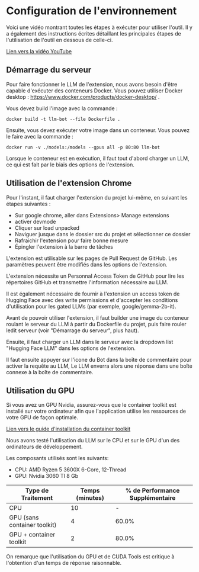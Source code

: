 # Configuration de l'environnement

Voici une vidéo montrant toutes les étapes à exécuter pour utiliser l'outil. Il y a également des instructions écrites détaillant les principales étapes de l'utilisation de l'outil en dessous de celle-ci.

[Lien vers la vidéo YouTube](https://youtu.be/C_E6RMnsvy0)


## Démarrage du serveur

Pour faire fonctionner le LLM de l'extension, nous avons besoin d'être capable d'exécuter des conteneurs Docker. Vous pouvez utiliser Docker desktop : https://www.docker.com/products/docker-desktop/ .

Vous devez build l'image avec la commande : 

```
docker build -t llm-bot --file Dockerfile .
```

Ensuite, vous devez exécuter votre image dans un conteneur. Vous pouvez le faire avec la commande :

```
docker run -v ./models:/models --gpus all -p 80:80 llm-bot
```

Lorsque le conteneur est en exécution, il faut tout d'abord charger un LLM, ce qui est fait par le biais des options de l'extension.

## Utilisation de l'extension Chrome

Pour l'instant, il faut charger l'extension du projet lui-même, en suivant les étapes suivantes :
- Sur google chrome, aller dans Extensions> Manage extensions
- activer devmode
- Cliquer sur load unpacked
- Naviguer jusque dans le dossier src du projet et sélectionner ce dossier
- Rafraichir l'extension pour faire bonne mesure
- Épingler l'extension à la barre de tâches

L'extension est utilisable sur les pages de Pull Request de GitHub. Les paramètres peuvent être modifiés dans les options de l'extension.

L'extension nécessite un Personnal Access Token de GitHub pour lire les répertoires GitHub et transmettre l'information nécessaire au LLM. 

Il est également nécessaire de fournir à l'extension un access token de Hugging Face avec des write permissions et d'accepter les conditions d'utilisation pour les gated LLMs (par exemple, google/gemma-2b-it).

Avant de pouvoir utiliser l'extension, il faut builder une image du conteneur roulant le serveur du LLM à partir du Dockerfile du projet, puis faire rouler ledit serveur (voir "Démarrage du serveur", plus haut).

Ensuite, il faut charger un LLM dans le serveur avec la dropdown list "Hugging Face LLM" dans les options de l'extension.

Il faut ensuite appuyer sur l'icone du Bot dans la boîte de commentaire pour activer la requête au LLM, Le LLM enverra alors une réponse dans une boîte connexe à la boîte de commentaire.

## Utilisation du GPU

Si vous avez un GPU Nvidia, assurez-vous que le container toolkit est installé sur votre ordinateur afin que l'application utilise les ressources de votre GPU de façon optimale.

[Lien vers le guide d'installation du container toolkit](https://docs.nvidia.com/datacenter/cloud-native/container-toolkit/latest/install-guide.html)

Nous avons testé l'utilisation du LLM sur le CPU et sur le GPU d'un des ordinateurs de développement.

Les composants utilisés sont les suivants:
- CPU: AMD Ryzen 5 3600X 6-Core, 12-Thread
- GPU: Nvidia 3060 TI 8 Gb

| Type de Traitement | Temps (minutes) | % de Performance Supplémentaire |
|---------------------|-----------------|---------------------------------|
| CPU                 |       10        |               -                 |
| GPU (sans container toolkit)     |        4        |            60.0%               |
| GPU + container toolkit          |        2        |            80.0%               |

On remarque que l'utilisation du GPU et de CUDA Tools est critique à l'obtention d'un temps de réponse raisonnable.